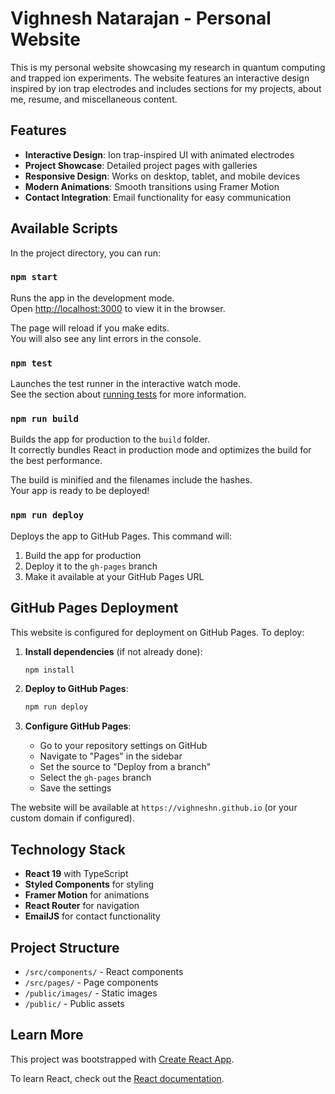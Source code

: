 # Vighnesh Natarajan - Personal Website

This is my personal website showcasing my research in quantum computing and trapped ion experiments. The website features an interactive design inspired by ion trap electrodes and includes sections for my projects, about me, resume, and miscellaneous content.

## Features

- **Interactive Design**: Ion trap-inspired UI with animated electrodes
- **Project Showcase**: Detailed project pages with galleries
- **Responsive Design**: Works on desktop, tablet, and mobile devices
- **Modern Animations**: Smooth transitions using Framer Motion
- **Contact Integration**: Email functionality for easy communication

## Available Scripts

In the project directory, you can run:

### `npm start`

Runs the app in the development mode.\
Open [http://localhost:3000](http://localhost:3000) to view it in the browser.

The page will reload if you make edits.\
You will also see any lint errors in the console.

### `npm test`

Launches the test runner in the interactive watch mode.\
See the section about [running tests](https://facebook.github.io/create-react-app/docs/running-tests) for more information.

### `npm run build`

Builds the app for production to the `build` folder.\
It correctly bundles React in production mode and optimizes the build for the best performance.

The build is minified and the filenames include the hashes.\
Your app is ready to be deployed!

### `npm run deploy`

Deploys the app to GitHub Pages. This command will:
1. Build the app for production
2. Deploy it to the `gh-pages` branch
3. Make it available at your GitHub Pages URL

## GitHub Pages Deployment

This website is configured for deployment on GitHub Pages. To deploy:

1. **Install dependencies** (if not already done):
   ```bash
   npm install
   ```

2. **Deploy to GitHub Pages**:
   ```bash
   npm run deploy
   ```

3. **Configure GitHub Pages**:
   - Go to your repository settings on GitHub
   - Navigate to "Pages" in the sidebar
   - Set the source to "Deploy from a branch"
   - Select the `gh-pages` branch
   - Save the settings

The website will be available at `https://vighneshn.github.io` (or your custom domain if configured).

## Technology Stack

- **React 19** with TypeScript
- **Styled Components** for styling
- **Framer Motion** for animations
- **React Router** for navigation
- **EmailJS** for contact functionality

## Project Structure

- `/src/components/` - React components
- `/src/pages/` - Page components
- `/public/images/` - Static images
- `/public/` - Public assets

## Learn More

This project was bootstrapped with [Create React App](https://github.com/facebook/create-react-app).

To learn React, check out the [React documentation](https://reactjs.org/).
